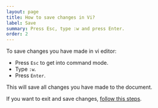 ```yaml
---
layout: page
title: How to save changes in Vi?
label: Save
summary: Press Esc, type :w and press Enter.
order: 2
---
```


To save changes you have made in vi editor:

* Press `Esc` to get into command mode.
* Type `:w`.
* Press `Enter`.

This will save all changes you have made to the document.

If you want to exit and save changes, [follow this steps](/save-and-quit).
